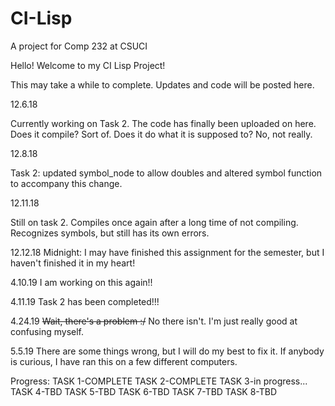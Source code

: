 # CI-Lisp
A project for Comp 232 at CSUCI

Hello! Welcome to my CI Lisp Project!

This may take a while to complete. Updates and code will be posted here.

12.6.18

Currently working on Task 2. The code has finally been uploaded on here. Does it compile? Sort of. Does it do what it is supposed to?
No, not really.


12.8.18

Task 2: updated symbol_node to allow doubles and altered symbol function to accompany this change.

12.11.18

Still on task 2. Compiles once again after a long time of not compiling. Recognizes symbols, but still has its own errors. 

12.12.18 Midnight:
I may have finished this assignment for the semester, but I haven't finished it in my heart!

4.10.19
I am working on this again!!

4.11.19
Task 2 has been completed!!!

4.24.19
<strike>Wait, there's a problem :/</strike> No there isn't. I'm just really good at confusing myself.

5.5.19
There are some things wrong, but I will do my best to fix it. If anybody is curious, I have ran this on a few different computers.

Progress:
TASK 1-COMPLETE
TASK 2-COMPLETE
TASK 3-in progress...
TASK 4-TBD
TASK 5-TBD
TASK 6-TBD
TASK 7-TBD
TASK 8-TBD

